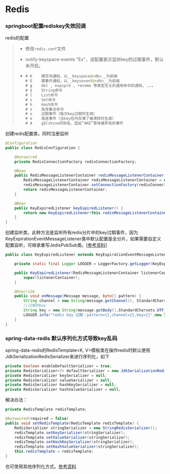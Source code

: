 # Redis



### springboot配置rediskey失效回调



redis的配置

> - 修改`redis.conf`文件
>
> - notify-keyspace-events "Ex"，该配置表示监听key的过期事件，默认未开启。
>
> - ```java
>   # K    键空间通知，以__keyspace@<db>__为前缀
>   # E    键事件通知，以__keysevent@<db>__为前缀
>   # g    del , expipre , rename 等类型无关的通用命令的通知, ...
>   # $    String命令
>   # l    List命令
>   # s    Set命令
>   # h    Hash命令
>   # z    有序集合命令
>   # x    过期事件（每次key过期时生成）
>   # e    驱逐事件（当key在内存满了被清除时生成）
>   # A    g$lshzxe的别名，因此”AKE”意味着所有的事件
>   ```



创建redis配置类，同时注册监听

```java
@Configuration
public class RedisConfiguration {

    @Autowired
    private RedisConnectionFactory redisConnectionFactory;

    @Bean
    public RedisMessageListenerContainer redisMessageListenerContainer() {
        RedisMessageListenerContainer redisMessageListenerContainer = new RedisMessageListenerContainer();
        redisMessageListenerContainer.setConnectionFactory(redisConnectionFactory);
        return redisMessageListenerContainer;
    }

    @Bean
    public KeyExpiredListener keyExpiredListener() {
        return new KeyExpiredListener(this.redisMessageListenerContainer());
    }
}
```



创建监听类，此种方法是监听所有redis分片中的key过期事件，因为KeyExpirationEventMessageListener类中默认配置是全分片，如果需要自定义配置监听，可继承重写JedisPubSub类。[[参考资料](https://www.cnblogs.com/ruiati/p/6655949.html)]

```java
public class KeyExpiredListener extends KeyExpirationEventMessageListener {

    private static final Logger LOGGER = LoggerFactory.getLogger(KeyExpiredListener.class);

    public KeyExpiredListener(RedisMessageListenerContainer listenerContainer) {
        super(listenerContainer);
    }

    @Override
    public void onMessage(Message message, byte[] pattern) {
        String channel = new String(message.getChannel(), StandardCharsets.UTF_8);
        //过期的key
        String key = new String(message.getBody(),StandardCharsets.UTF_8);
        LOGGER.info("redis key 过期：pattern={},channel={},key={}",new String(pattern),channel,key);
    }
}
```



### spring-data-redis 默认序列化方式导致key乱码

spring-data-redis的RedisTemplate<K, V>模板类在操作redis时默认使用JdkSerializationRedisSerializer来进行序列化，如下

```java
private boolean enableDefaultSerializer = true;
private RedisSerializer<?> defaultSerializer = new JdkSerializationRedisSerializer();
private RedisSerializer keySerializer = null;
private RedisSerializer valueSerializer = null;
private RedisSerializer hashKeySerializer = null;
private RedisSerializer hashValueSerializer = null;
```



解决办法：

```java
private RedisTemplate redisTemplate;

@Autowired(required = false)
public void setRedisTemplate(RedisTemplate redisTemplate) {
    RedisSerializer stringSerializer = new StringRedisSerializer();
    redisTemplate.setKeySerializer(stringSerializer);
    redisTemplate.setValueSerializer(stringSerializer);
    redisTemplate.setHashKeySerializer(stringSerializer);
    redisTemplate.setHashValueSerializer(stringSerializer);
    this.redisTemplate = redisTemplate;
}
```



也可使用其他序列化方式。[参考资料](https://blog.csdn.net/xiaolyuh123/article/details/78682200)

